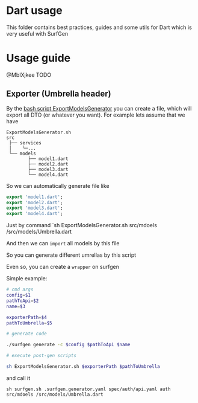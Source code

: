 # Dart usage

This folder contains best practices, guides and some utils for Dart which is very useful with SurfGen

# Usage guide

@MbIXjkee TODO

## Exporter (Umbrella header)

By the [bash script ExportModelsGenerator](./ExportModelsGenerator.sh) you can create a file, which will export all DTO (or whatever you want). For example lets assume that we have 
```
ExportModelsGenerator.sh
src
 ├── services
 |    └─...
 └── models
        ├── model1.dart
        ├── model2.dart
        ├── model3.dart
        └── model4.dart
```
So we can automatically generate file like
```Dart
export 'model1.dart';
export 'model2.dart';
export 'model3.dart';
export 'model4.dart';
```

Just by command `sh ExportModelsGenerator.sh src/mdoels /src/models/Umbrella.dart

And then we can `import` all models by this file

So you can generate different umrellas by this script

Even so, you can create a `wrapper` on surfgen

Simple example:

```Bash
# cmd args
config=$1
pathToApi=$2
name=$3

exporterPath=$4
pathToUmbrella=$5

# generate code

./surfgen generate -c $config $pathToApi $name

# execute post-gen scripts

sh ExportModelsGenerator.sh $exporterPath $pathToUmbrella
```

and call it 

```Shell
sh surfgen.sh .surfgen.generator.yaml spec/auth/api.yaml auth src/mdoels /src/models/Umbrella.dart
```
